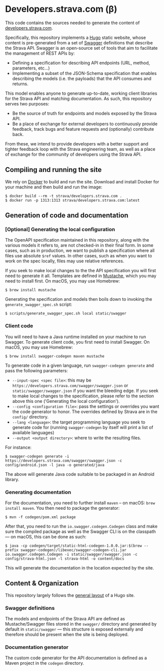 # Developers.strava.com (β)

This code contains the sources needed to generate the content of [developers.strava.com](https://developers.strava.com).

Specifically, this repository implements a [Hugo](https://gohugo.io) static website, whose content is pre-generated from a set of [Swagger](swagger.io) definitions that describe the Strava API. Swagger is an open-source set of tools that aim to facilitate the management of REST APIs by:

- Defining a specification for describing API endpoints (URL, method, parameters, etc…)
- Implementing a subset of the JSON-Schema specification that enables describing the models (i.e.
  the payloads) that the API consumes and returns.

This model enables anyone to generate up-to-date, working client libraries for the Strava API and matching documentation. As such, this repository serves two purposes:

- Be the source of truth for endpoints and models exposed by the Strava API.
- Be a place of exchange for external developers to continuously provide feedback, track bugs and
feature requests and (optionally) contribute back.

From these, we intend to provide developers with a better support and tighter feedback loop with the Strava engineering team, as well as a place of exchange for the community of developers using the Strava API.

## Compiling and running the site

We rely on [Docker](https://www.docker.com/) to build and run the site. Download and install Docker for your machine and then build and run the image:

    $ docker build --rm -t strava/developers.strava.com .
    $ docker run -p 1313:1313 strava/developers.strava.com:latest

## Generation of code and documentation

### [Optional] Generating the local configuration

The OpenAPI specification maintained in this repository, along with the various models it refers to, are not checked-in in their final form. In some cases, such as in production, we want to publish a specification where all files use absolute `$ref` values. In other cases, such as when you want to work on the spec locally, files may use relative references.

If you seek to make local changes to the the API specification you will first need to generate it all. Templates are defined in [Mustache](https://mustache.github.io/), which you may need to install first. On macOS, you may use Homebrew:

    $ brew install mustache

Generating the specification and models then boils down to invoking the `generate_swagger_spec.sh` script:

    $ scripts/generate_swagger_spec.sh local static/swagger

### Client code

You will need to have a Java runtime installed on your machine to run Swagger. To generate client code, you first need to install Swagger. On macOS, you may use Homebrew:

    $ brew install swagger-codegen maven mustache

To generate code in a given language, run `swagger-codegen generate` and pass the following
parameters:

- `--input-spec <spec file>`: this may be `https://developers.strava.com/swagger/swagger.json` or `static/swagger/swagger.json` if you want the bleeding edge. If you seek to make local changes to the specification, please refer to the section above this one ('Generating the local configuration').
- `--config <configuration file>`: pass the settings or overrides you want the code generator to honor. The overrides defined by Strava are in the `config/` directory.
- `--lang <language>`: the target programming language you seek to generate code for (running `swagger-codegen` by itself will print a list of available languages)
- `--output <output directory>`: where to write the resulting files.

For instance:

    $ swagger-codegen generate -i https://developers.strava.com/swagger/swagger.json -c config/android.json -l java -o generated/java

The above will generate Java code suitable to be packaged in an Android library.

### Generating documentation

For the documentation, you need to further install `maven` – on macOS: `brew install maven`. You then need to package the generator:

    $ mvn -f codegen/pom.xml package

After that, you need to run the `io.swagger.codegen.Codegen` class and make sure the compiled package as well as the Swagger CLI is on the classpath — on macOS, this can be done as such:

    $ java -cp codegen/target/static-html-codegen-1.0.0.jar:$(brew --prefix swagger-codegen)/libexec/swagger-codegen-cli.jar io.swagger.codegen.Codegen -i static/swagger/swagger.json -c config/strava-html.json -l strava-html -o content/docs

This will generate the documentation in the location expected by the site.

## Content & Organization

This repository largely follows the [general layout](https://gohugo.io/overview/source-directory/) of a Hugo site.

### Swagger definitions

The models and endpoints of the Strava API are defined as Mustache/Swagger files stored in the `swagger/` directory and generated by default in `static/swagger` — this structure is exposed externally and therefore should be present when the site is being deployed.

### Documentation generator

The custom code generator for the API documentation is defined as a Maven project in the `codegen` directory.
